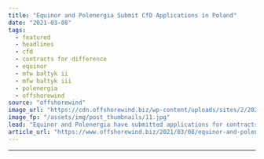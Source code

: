 ```yaml
---
title: "Equinor and Polenergia Submit CfD Applications in Poland"
date: "2021-03-08"
tags: 
  - featured
  - headlines
  - cfd
  - contracts for difference
  - equinor
  - mfw bałtyk ii
  - mfw bałtyk iii
  - polenergia
  - offshorewind
source: "offshorewind"
image_url: "https://cdn.offshorewind.biz/wp-content/uploads/sites/2/2021/03/08084003/Equinor-and-Polenergia-Submit-CfD-Applications-in-Poland.jpg"
image_fp: "/assets/img/post_thumbnails/11.jpg"
lead: "Equinor and Polenergia have submitted applications for contracts for difference (CfD) for MFW Bałtyk"
article_url: "https://www.offshorewind.biz/2021/03/08/equinor-and-polenergia-submit-cfd-applications-in-poland/"
---
```


---
